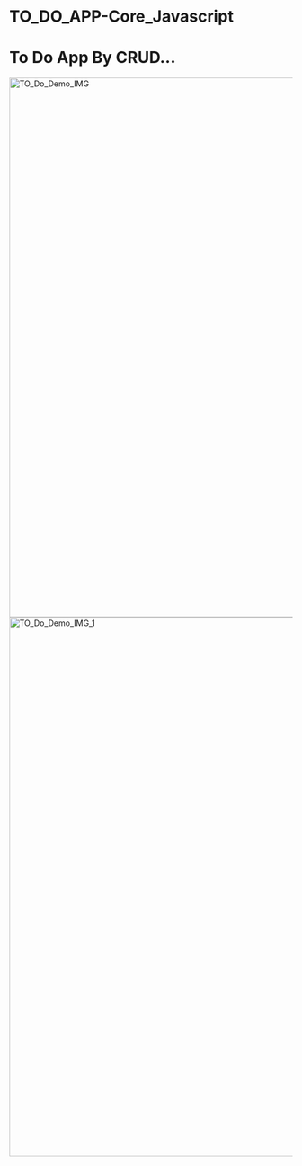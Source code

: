 # TO_DO_APP-Core_Javascript
<h1>To Do App By CRUD...</h1>
<img width="960" alt="TO_Do_Demo_IMG" src="https://github.com/tarunrudakiya123/TO_DO_APP-Core_Javascript/assets/124019270/a70d9eef-be87-43db-a4fd-294fb6830cca">
<img width="960" alt="TO_Do_Demo_IMG_1" src="https://github.com/tarunrudakiya123/TO_DO_APP-Core_Javascript/assets/124019270/1060b0cd-0e42-4fb2-ae33-b64e4a508c45">
